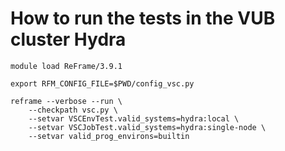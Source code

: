 # How to run the tests in the VUB cluster Hydra

```
module load ReFrame/3.9.1

export RFM_CONFIG_FILE=$PWD/config_vsc.py

reframe --verbose --run \
    --checkpath vsc.py \
    --setvar VSCEnvTest.valid_systems=hydra:local \
    --setvar VSCJobTest.valid_systems=hydra:single-node \
    --setvar valid_prog_environs=builtin
```


